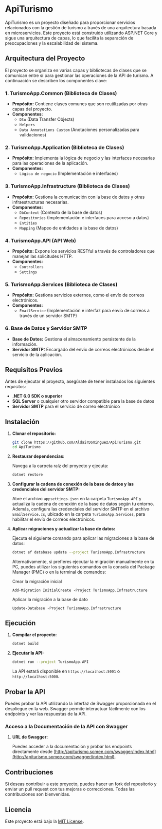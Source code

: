 # ApiTurismo

ApiTurismo es un proyecto diseñado para proporcionar servicios relacionados con la gestión de turismo a través de una arquitectura basada en microservicios. Este proyecto está construido utilizando ASP.NET Core y sigue una arquitectura de capas, lo que facilita la separación de preocupaciones y la escalabilidad del sistema.

## Arquitectura del Proyecto

El proyecto se organiza en varias capas y bibliotecas de clases que se comunican entre sí para gestionar las operaciones de la API de turismo. A continuación se describen los componentes clave:

### 1. TurismoApp.Common (Biblioteca de Clases)
- **Propósito:** Contiene clases comunes que son reutilizadas por otras capas del proyecto.
- **Componentes:**
  - `Dto` (Data Transfer Objects)
  - `Helpers`
  - `Data Annotations Custom` (Anotaciones personalizadas para validaciones)

### 2. TurismoApp.Application (Biblioteca de Clases)
- **Propósito:** Implementa la lógica de negocio y las interfaces necesarias para las operaciones de la aplicación.
- **Componentes:**
  - `Lógica de negocio` (Implementación e interfaces)

### 3. TurismoApp.Infrastructure (Biblioteca de Clases)
- **Propósito:** Gestiona la comunicación con la base de datos y otras infraestructuras necesarias.
- **Componentes:**
  - `DbContext` (Contexto de la base de datos)
  - `Repositories` (Implementación e interfaces para acceso a datos)
  - `Entities`
  - `Mapping` (Mapeo de entidades a la base de datos)

### 4. TurismoApp.API (API Web)
- **Propósito:** Expone los servicios RESTful a través de controladores que manejan las solicitudes HTTP.
- **Componentes:**
  - `Controllers`
  - `Settings`

### 5. TurismoApp.Services (Biblioteca de Clases)
- **Propósito:** Gestiona servicios externos, como el envío de correos electrónicos.
- **Componentes:**
  - `EmailService` (Implementación e interfaz para envío de correos a través de un servidor SMTP)

### 6. Base de Datos y Servidor SMTP
- **Base de Datos:** Gestiona el almacenamiento persistente de la información.
- **Servidor SMTP:** Encargado del envío de correos electrónicos desde el servicio de la aplicación.

## Requisitos Previos

Antes de ejecutar el proyecto, asegúrate de tener instalados los siguientes requisitos:

- **.NET 6.0 SDK o superior**
- **SQL Server** o cualquier otro servidor compatible para la base de datos
- **Servidor SMTP** para el servicio de correo electrónico

## Instalación

1. **Clonar el repositorio:**

    ```bash
    git clone https://github.com/AldairDominguez/ApiTurismo.git
    cd ApiTurismo
    ```

2. **Restaurar dependencias:**

    Navega a la carpeta raíz del proyecto y ejecuta:

    ```bash
    dotnet restore
    ```

3. **Configurar la cadena de conexión de la base de datos y las credenciales del servidor SMTP:**

   Abre el archivo `appsettings.json` en la carpeta `TurismoApp.API` y actualiza la cadena de conexión de la base de datos según tu entorno. Además, configura las credenciales del servidor SMTP en el archivo `EmailService.cs`, ubicado en la carpeta `TurismoApp.Services`, para habilitar el envío de correos electrónicos.

4. **Aplicar migraciones y actualizar la base de datos:**

    Ejecuta el siguiente comando para aplicar las migraciones a la base de datos:

    ```bash
    dotnet ef database update --project TurismoApp.Infrastructure
    ```
    Alternativamente, si prefieres ejecutar la migración manualmente en tu PC, puedes utilizar los siguientes comandos en la consola del Package Manager (PMC) o en la terminal de comandos:
   
    Crear la migración inicial
   
    ```Add-Migration InitialCreate -Project TurismoApp.Infrastructure```
   
    Aplicar la migración a la base de dato
   
    ```Update-Database -Project TurismoApp.Infrastructure```

## Ejecución

1. **Compilar el proyecto:**

    ```bash
    dotnet build
    ```

2. **Ejecutar la API:**

    ```bash
    dotnet run --project TurismoApp.API
    ```

    La API estará disponible en `https://localhost:5001` o `http://localhost:5000`.

## Probar la API

Puedes probar la API utilizando la interfaz de Swagger proporcionada en el despliegue en la web. Swagger permite interactuar fácilmente con los endpoints y ver las respuestas de la API.

### Acceso a la Documentación de la API con Swagger

1. **URL de Swagger:**

    Puedes acceder a la documentación y probar los endpoints directamente desde [http://apiturismo.somee.com/swagger/index.html](http://apiturismo.somee.com/swagger/index.html).

## Contribuciones

Si deseas contribuir a este proyecto, puedes hacer un fork del repositorio y enviar un pull request con tus mejoras o correcciones. Todas las contribuciones son bienvenidas.

## Licencia

Este proyecto está bajo la [MIT License](https://opensource.org/licenses/MIT).

